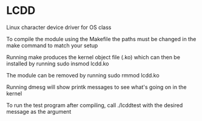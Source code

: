 # LCDD
Linux character device driver for OS class

To compile the module using the Makefile the paths must be changed in the make command to match your setup

Running make produces the kernel object file (.ko) which can then be installed by running
  sudo insmod lcdd.ko 
  
The module can be removed by running
  sudo rmmod lcdd.ko
  
Running dmesg will show printk messages to see what's going on in the kernel

To run the test program after compiling, call ./lcddtest with the desired message as the argument
